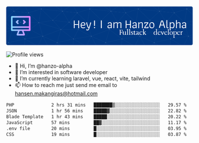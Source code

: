 ![Header](./github-header-image.png)

![Profile views](https://gpvc.arturio.dev/hanzo-alpha)

- 👋 Hi, I’m @hanzo-alpha
- 👀 I’m interested in software developer
- 🌱 I’m currently learning laravel, vue, react, vite, tailwind
- 📫 How to reach me just send me email to hansen.makangiras@hotmail.com 

<!---
hanzo-alpha/hanzo-alpha is a ✨ special ✨ repository because its `README.md` (this file) appears on your GitHub profile.
You can click the Preview link to take a look at your changes.
--->

<!--START_SECTION:waka-->

```text
PHP              2 hrs 31 mins   ███████▒░░░░░░░░░░░░░░░░░   29.57 %
JSON             1 hr 56 mins    █████▓░░░░░░░░░░░░░░░░░░░   22.82 %
Blade Template   1 hr 43 mins    █████░░░░░░░░░░░░░░░░░░░░   20.22 %
JavaScript       57 mins         ██▓░░░░░░░░░░░░░░░░░░░░░░   11.17 %
.env file        20 mins         █░░░░░░░░░░░░░░░░░░░░░░░░   03.95 %
CSS              19 mins         █░░░░░░░░░░░░░░░░░░░░░░░░   03.87 %
```

<!--END_SECTION:waka-->
